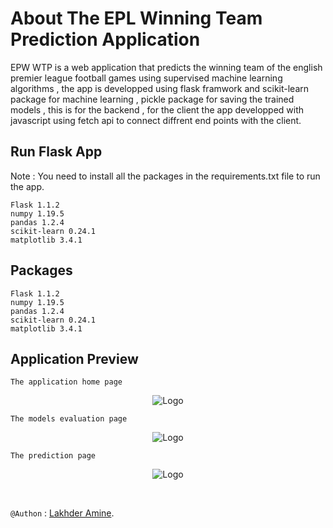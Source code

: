# About The EPL Winning Team Prediction Application

EPW WTP is a web application that predicts the winning team of the english premier league football games using supervised machine learning algorithms , the app is developped using flask framwork and scikit-learn package for machine learning , pickle package for saving the trained models , this is for the backend , for the client the app developped with javascript using fetch api to connect diffrent end points with the client.

## Run Flask App

Note : You need to install all the packages in the requirements.txt file to run the app.

    Flask 1.1.2
    numpy 1.19.5
    pandas 1.2.4
    scikit-learn 0.24.1
    matplotlib 3.4.1

## Packages

    Flask 1.1.2
    numpy 1.19.5
    pandas 1.2.4
    scikit-learn 0.24.1
    matplotlib 3.4.1

## Application Preview

    The application home page

<p align="center">
  <img src="https://github.com/LakhderAmine99/EPL_WinningTeamPredictions/tree/master/screens/Screenshot%202022-05-25%20002117.png" alt="Logo">
  <br />
</p>

    The models evaluation page

<p align="center">
  <img src="https://github.com/LakhderAmine99/EPL_WinningTeamPredictions/tree/master/screens/Screenshot%202022-05-25%20002209.png" alt="Logo">
  <br />
</p>

    The prediction page

<p align="center">
  <img src="https://github.com/LakhderAmine99/EPL_WinningTeamPredictions/tree/master/screens/Screenshot%202022-05-25%20002248.png" alt="Logo">
  <br />
</p>

<br>

`@Authon` : [Lakhder Amine](#Author).
